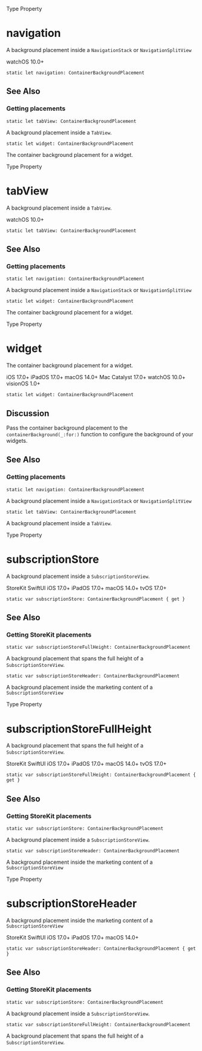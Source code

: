 Type Property

# navigation

A background placement inside a `NavigationStack` or `NavigationSplitView`

watchOS 10.0+

    
    
    static let navigation: ContainerBackgroundPlacement

## See Also

### Getting placements

`static let tabView: ContainerBackgroundPlacement`

A background placement inside a `TabView`.

`static let widget: ContainerBackgroundPlacement`

The container background placement for a widget.

Type Property

# tabView

A background placement inside a `TabView`.

watchOS 10.0+

    
    
    static let tabView: ContainerBackgroundPlacement

## See Also

### Getting placements

`static let navigation: ContainerBackgroundPlacement`

A background placement inside a `NavigationStack` or `NavigationSplitView`

`static let widget: ContainerBackgroundPlacement`

The container background placement for a widget.

Type Property

# widget

The container background placement for a widget.

iOS 17.0+  iPadOS 17.0+  macOS 14.0+  Mac Catalyst 17.0+  watchOS 10.0+
visionOS 1.0+

    
    
    static let widget: ContainerBackgroundPlacement

## Discussion

Pass the container background placement to the `containerBackground(_:for:)`
function to configure the background of your widgets.

## See Also

### Getting placements

`static let navigation: ContainerBackgroundPlacement`

A background placement inside a `NavigationStack` or `NavigationSplitView`

`static let tabView: ContainerBackgroundPlacement`

A background placement inside a `TabView`.

Type Property

# subscriptionStore

A background placement inside a `SubscriptionStoreView`.

StoreKit  SwiftUI  iOS 17.0+  iPadOS 17.0+  macOS 14.0+  tvOS 17.0+

    
    
    static var subscriptionStore: ContainerBackgroundPlacement { get }

## See Also

### Getting StoreKit placements

`static var subscriptionStoreFullHeight: ContainerBackgroundPlacement`

A background placement that spans the full height of a
`SubscriptionStoreView`.

`static var subscriptionStoreHeader: ContainerBackgroundPlacement`

A background placement inside the marketing content of a
`SubscriptionStoreView`

Type Property

# subscriptionStoreFullHeight

A background placement that spans the full height of a
`SubscriptionStoreView`.

StoreKit  SwiftUI  iOS 17.0+  iPadOS 17.0+  macOS 14.0+  tvOS 17.0+

    
    
    static var subscriptionStoreFullHeight: ContainerBackgroundPlacement { get }

## See Also

### Getting StoreKit placements

`static var subscriptionStore: ContainerBackgroundPlacement`

A background placement inside a `SubscriptionStoreView`.

`static var subscriptionStoreHeader: ContainerBackgroundPlacement`

A background placement inside the marketing content of a
`SubscriptionStoreView`

Type Property

# subscriptionStoreHeader

A background placement inside the marketing content of a
`SubscriptionStoreView`

StoreKit  SwiftUI  iOS 17.0+  iPadOS 17.0+  macOS 14.0+

    
    
    static var subscriptionStoreHeader: ContainerBackgroundPlacement { get }

## See Also

### Getting StoreKit placements

`static var subscriptionStore: ContainerBackgroundPlacement`

A background placement inside a `SubscriptionStoreView`.

`static var subscriptionStoreFullHeight: ContainerBackgroundPlacement`

A background placement that spans the full height of a
`SubscriptionStoreView`.

